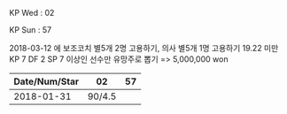 KP Wed : 02

KP Sun : 57

2018-03-12 에 보조코치 별5개 2명 고용하기, 의사 별5개 1명 고용하기
19.22 미만 KP 7 DF 2 SP 7 이상인 선수만 유망주로 뽑기 => 5,000,000 won 

Date/Num/Star   |    02   |    57 
----------------|---------|---------
2018-01-31      |  90/4.5 |

